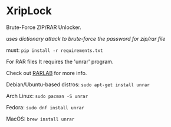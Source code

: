 # XripLock
Brute-Force ZIP/RAR Unlocker.

*uses dictionary attack to brute-force the password for zip/rar file*

must: `pip install -r requirements.txt`

For RAR files It requires the 'unrar' program.

Check out [RARLAB](https://www.rarlab.com/rar_add.htm) for more info.

  Debian/Ubuntu-based distros:
  `sudo apt-get install unrar`

  Arch Linux:
    `sudo pacman -S unrar`

  Fedora:
    `sudo dnf install unrar`

MacOS:
  `brew install unrar`
